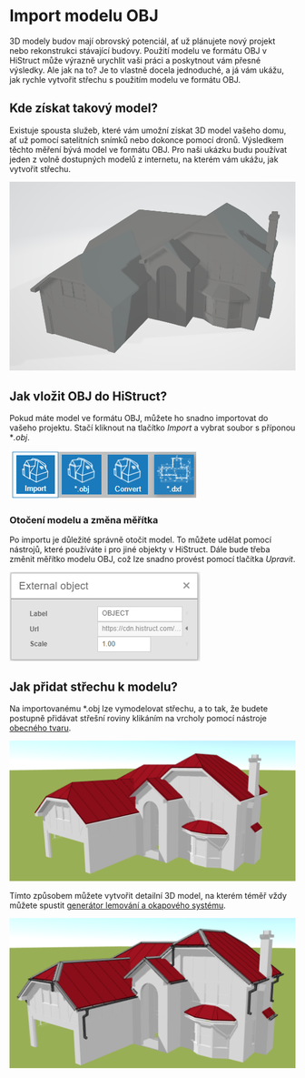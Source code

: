 # Import modelu OBJ
3D modely budov mají obrovský potenciál, ať už plánujete nový projekt nebo rekonstrukci stávající budovy. Použití modelu ve formátu OBJ v HiStruct může výrazně urychlit vaši práci a poskytnout vám přesné výsledky. Ale jak na to? Je to vlastně docela jednoduché, a já vám ukážu, jak rychle vytvořit střechu s použitím modelu ve formátu OBJ.

## Kde získat takový model?
Existuje spousta služeb, které vám umožní získat 3D model vašeho domu, ať už pomocí satelitních snímků nebo dokonce pomocí dronů. Výsledkem těchto měření bývá model ve formátu OBJ. Pro naši ukázku budu používat jeden z volně dostupných modelů z internetu, na kterém vám ukážu, jak vytvořit střechu.

![Model OBJ](img/objModelBase.png)

## Jak vložit OBJ do HiStruct?
Pokud máte model ve formátu OBJ, můžete ho snadno importovat do vašeho projektu. Stačí kliknout na tlačítko *Import* a vybrat soubor s příponou **.obj*.

![Import tlačítko](img/importButton.png)

### Otočení modelu a změna měřítka

Po importu je důležité správně otočit model. To můžete udělat pomocí nástrojů, které používáte i pro jiné objekty v HiStruct. Dále bude třeba změnit měřítko modelu OBJ, což lze snadno provést pomocí tlačítka *Upravit*.

![Upravit měřítko](img/externalObjectEdit.png)

## Jak přidat střechu k modelu?
Na importovanému *.obj lze vymodelovat střechu, a to tak, že budete postupně přidávat střešní roviny klikáním na vrcholy pomocí nástroje [obecného tvaru](modellingRoofs.md). 

![Model vytvořený s objektem](img/objModel.png)

Tímto způsobem můžete vytvořit detailní 3D model, na kterém téměř vždy můžete spustit [generátor lemování a okapového systému](roofFlashingGenerator.md).

![Model s okapovými systémy](img/objModelFlashings.png)
